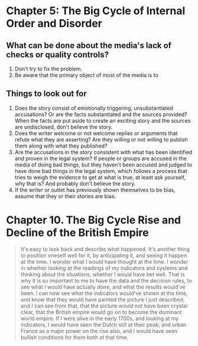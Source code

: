 

# Chapter 5: The Big Cycle of Internal Order and Disorder

## What can be done about the media's lack of checks or quality controls?

1. Don't try to fix the problem.
2. Be aware that the primary object of most of the media is to 

## Things to look out for

1. Does the story consist of emotionally triggering, unsubstantiated accusations?
   Or are the facts substantiated and the sources provided?
   When the facts are put aside to create an exciting story and the sources are undisclosed, don't believe the story.
2. Does the writer welcome or not welcome replies or arguments that refute what they are asserting?
   Are they willing or not willing to publish them along with what they published?
3. Are the accusations in the story consistent with what has been identified and proven in the legal system?
   If people or groups are accused in the media of doing bad things, but they haven't been accused and judged to have done bad things in the legal system,
   which follows a process that tries to weigh the evidence to get at what is true, at least ask yourself, why that is?  And probably don't believe the story.
4. If the writer or outlet has previously shown themselves to be bias, assume that they or their stories are bias.

# Chapter 10. The Big Cycle Rise and Decline of the British Empire

> It's easy to look back and describe what happened. It's another thing to position oneself well for it, by anticipating it, and seeing it happen at the time.
> I wonder what I would have thought at the time.  I wonder in whether looking at the readings of my indicators and systems and thinking about the situations,
> whether I would have bet well.  That is why it is so important to me to have the data and the decision rules, to see what I would have actually done, and what
> the results would've been.  I can now see what the indicators would've shown at the time, and know that they would have painted the picture I just described,
> and I can see from that, that the picture would not have been crystal clear, that the British empire would go on to become the dominant world empire. If I were
> alive in the early 1700s, and looking at my indicators, I would have seen the Dutch still at their peak, and urban France as a major power on the rise also, and
> I would have seen bullish conditions for them both at that time.
